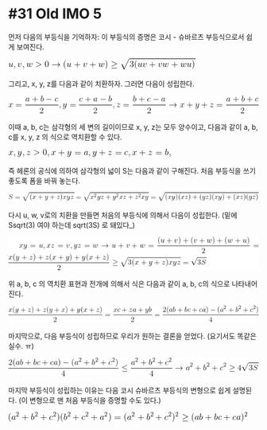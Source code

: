 # #31 Old IMO 5 #

먼저 다음의 부등식을 기억하자: 이 부등식의 증명은 코시 - 슈바르츠 부등식으로서 쉽게 보여진다.

![1](/woorim/imgs/31_1.gif)

그리고, x, y, z를 다음과 같이 치환하자. 그러면 다음이 성립한다.

![2](/woorim/imgs/31_2.gif)

이때 a, b, c는 삼각형의 세 변의 길이이므로 x, y, z는 모두 양수이고, 다음과 같이 a, b, c를 x, y, z 의 식으로 역치환할 수 있다. 

![3](/woorim/imgs/31_3.gif)

즉 헤론의 공식에 의하여 삼각형의 넓이 S는 다음과 같이 구해진다. 처음 부등식을 쓰기 좋도록 폼을 바꿔 놓는다.

![4](/woorim/imgs/31_4.gif)

다시 u, w, v로의 치환을 만들면 처음의 부등식에 의해서 다음이 성립한다. (밑에 Ssqrt(3) 여야 하는데 sqrt(3S) 로 돼있다_) 

![5](/woorim/imgs/31_5.gif)

위 a, b, c 의 역치환 표현과 전개에 의해서 식은 다음과 같이 a, b, c의 식으로 나타내어진다.

![6](/woorim/imgs/31_6.gif)

마지막으로, 다음 부등식이 성립하므로 우리가 원하는 결론을 얻었다. (요기서도 똑같은 실수. ㅠ)

![7](/woorim/imgs/31_7.gif)

마지막 부등식이 성립하는 이유는 다음 코시 슈바르츠 부등식의 변형으로 쉽게 설명된다. (이 변형으로 맨 처음 부등식을 증명할 수도 있다.)

![8](/woorim/imgs/31_8.gif)
